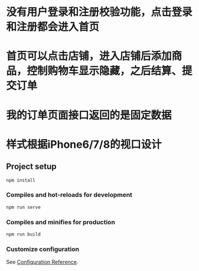 # 没有用户登录和注册校验功能，点击登录和注册都会进入首页
# 首页可以点击店铺，进入店铺后添加商品，控制购物车显示隐藏，之后结算、提交订单
# 我的订单页面接口返回的是固定数据
# 样式根据iPhone6/7/8的视口设计

## Project setup
```
npm install
```

### Compiles and hot-reloads for development
```
npm run serve
```

### Compiles and minifies for production
```
npm run build
```

### Customize configuration
See [Configuration Reference](https://cli.vuejs.org/config/).
